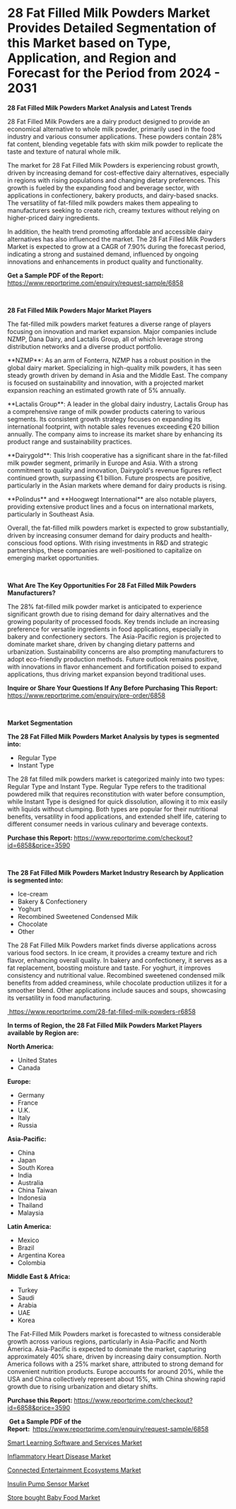 <p><h1>28 Fat Filled Milk Powders Market Provides Detailed Segmentation of this Market based on Type, Application, and Region and Forecast for the Period from 2024 - 2031</h1></p><p><strong>28 Fat Filled Milk Powders Market Analysis and Latest Trends</strong></p>
<p><p>28 Fat Filled Milk Powders are a dairy product designed to provide an economical alternative to whole milk powder, primarily used in the food industry and various consumer applications. These powders contain 28% fat content, blending vegetable fats with skim milk powder to replicate the taste and texture of natural whole milk.</p><p>The market for 28 Fat Filled Milk Powders is experiencing robust growth, driven by increasing demand for cost-effective dairy alternatives, especially in regions with rising populations and changing dietary preferences. This growth is fueled by the expanding food and beverage sector, with applications in confectionery, bakery products, and dairy-based snacks. The versatility of fat-filled milk powders makes them appealing to manufacturers seeking to create rich, creamy textures without relying on higher-priced dairy ingredients. </p><p>In addition, the health trend promoting affordable and accessible dairy alternatives has also influenced the market. The 28 Fat Filled Milk Powders Market is expected to grow at a CAGR of 7.90% during the forecast period, indicating a strong and sustained demand, influenced by ongoing innovations and enhancements in product quality and functionality.</p></p>
<p><strong>Get a Sample PDF of the Report:&nbsp;</strong> <a href="https://www.reportprime.com/enquiry/request-sample/6858?utm_campaign=1087&utm_medium=2&utm_source=Github&utm_content=ia&utm_term=25112024&utm_id=28-fat-filled-milk-powders">https://www.reportprime.com/enquiry/request-sample/6858</a></p>
<p>&nbsp;</p>
<p><strong>28 Fat Filled Milk Powders Major Market Players</strong></p>
<p><p>The fat-filled milk powders market features a diverse range of players focusing on innovation and market expansion. Major companies include NZMP, Dana Dairy, and Lactalis Group, all of which leverage strong distribution networks and a diverse product portfolio.</p><p>**NZMP**: As an arm of Fonterra, NZMP has a robust position in the global dairy market. Specializing in high-quality milk powders, it has seen steady growth driven by demand in Asia and the Middle East. The company is focused on sustainability and innovation, with a projected market expansion reaching an estimated growth rate of 5% annually.</p><p>**Lactalis Group**: A leader in the global dairy industry, Lactalis Group has a comprehensive range of milk powder products catering to various segments. Its consistent growth strategy focuses on expanding its international footprint, with notable sales revenues exceeding €20 billion annually. The company aims to increase its market share by enhancing its product range and sustainability practices.</p><p>**Dairygold**: This Irish cooperative has a significant share in the fat-filled milk powder segment, primarily in Europe and Asia. With a strong commitment to quality and innovation, Dairygold's revenue figures reflect continued growth, surpassing €1 billion. Future prospects are positive, particularly in the Asian markets where demand for dairy products is rising.</p><p>**Polindus** and **Hoogwegt International** are also notable players, providing extensive product lines and a focus on international markets, particularly in Southeast Asia. </p><p>Overall, the fat-filled milk powders market is expected to grow substantially, driven by increasing consumer demand for dairy products and health-conscious food options. With rising investments in R&D and strategic partnerships, these companies are well-positioned to capitalize on emerging market opportunities.</p></p>
<p>&nbsp;</p>
<p><strong>What Are The Key Opportunities For 28 Fat Filled Milk Powders Manufacturers?</strong></p>
<p><p>The 28% fat-filled milk powder market is anticipated to experience significant growth due to rising demand for dairy alternatives and the growing popularity of processed foods. Key trends include an increasing preference for versatile ingredients in food applications, especially in bakery and confectionery sectors. The Asia-Pacific region is projected to dominate market share, driven by changing dietary patterns and urbanization. Sustainability concerns are also prompting manufacturers to adopt eco-friendly production methods. Future outlook remains positive, with innovations in flavor enhancement and fortification poised to expand applications, thus driving market expansion beyond traditional uses.</p></p>
<p><strong>Inquire or Share Your Questions If Any Before Purchasing This Report:</strong> <a href="https://www.reportprime.com/enquiry/pre-order/6858?utm_campaign=1087&utm_medium=2&utm_source=Github&utm_content=ia&utm_term=25112024&utm_id=28-fat-filled-milk-powders">https://www.reportprime.com/enquiry/pre-order/6858</a></p>
<p>&nbsp;</p>
<p><strong>Market Segmentation</strong></p>
<p><strong>The 28 Fat Filled Milk Powders Market Analysis by types is segmented into:</strong></p>
<p><ul><li>Regular Type</li><li>Instant Type</li></ul></p>
<p><p>The 28 fat filled milk powders market is categorized mainly into two types: Regular Type and Instant Type. Regular Type refers to the traditional powdered milk that requires reconstitution with water before consumption, while Instant Type is designed for quick dissolution, allowing it to mix easily with liquids without clumping. Both types are popular for their nutritional benefits, versatility in food applications, and extended shelf life, catering to different consumer needs in various culinary and beverage contexts.</p></p>
<p><strong>Purchase this Report:&nbsp;</strong><a href="https://www.reportprime.com/checkout?id=6858&price=3590&utm_campaign=1087&utm_medium=2&utm_source=Github&utm_content=ia&utm_term=25112024&utm_id=28-fat-filled-milk-powders">https://www.reportprime.com/checkout?id=6858&price=3590</a></p>
<p>&nbsp;</p>
<p><strong>The 28 Fat Filled Milk Powders Market Industry Research by Application is segmented into:</strong></p>
<p><ul><li>Ice-cream</li><li>Bakery & Confectionery</li><li>Yoghurt</li><li>Recombined Sweetened Condensed Milk</li><li>Chocolate</li><li>Other</li></ul></p>
<p><p>The 28 Fat Filled Milk Powders market finds diverse applications across various food sectors. In ice cream, it provides a creamy texture and rich flavor, enhancing overall quality. In bakery and confectionery, it serves as a fat replacement, boosting moisture and taste. For yoghurt, it improves consistency and nutritional value. Recombined sweetened condensed milk benefits from added creaminess, while chocolate production utilizes it for a smoother blend. Other applications include sauces and soups, showcasing its versatility in food manufacturing.</p></p>
<p><a href="https://www.reportprime.com/28-fat-filled-milk-powders-r6858?utm_campaign=1087&utm_medium=2&utm_source=Github&utm_content=ia&utm_term=25112024&utm_id=28-fat-filled-milk-powders">&nbsp;https://www.reportprime.com/28-fat-filled-milk-powders-r6858</a></p>
<p><strong>In terms of Region, the 28 Fat Filled Milk Powders Market Players available by Region are:</strong></p>
<p>
    <p> <strong> North America: </strong>
        <ul>
            <li>United States</li>
            <li>Canada</li>
        </ul>
        </p> 
    <p> <strong> Europe: </strong>
        <ul>
            <li>Germany</li>
            <li>France</li>
            <li>U.K.</li>
            <li>Italy</li>
            <li>Russia</li>
        </ul>
        </p> 
    <p> <strong> Asia-Pacific: </strong>
        <ul>
            <li>China</li>
            <li>Japan</li>
            <li>South Korea</li>
            <li>India</li>
            <li>Australia</li>
            <li>China Taiwan</li>
            <li>Indonesia</li>
            <li>Thailand</li>
            <li>Malaysia</li>
        </ul>
        </p> 
    <p> <strong> Latin America: </strong>
        <ul>
            <li>Mexico</li>
            <li>Brazil</li>
            <li>Argentina Korea</li>
            <li>Colombia</li>
        </ul>
        </p> 
    <p> <strong> Middle East & Africa: </strong>
        <ul>
            <li>Turkey</li>
            <li>Saudi</li>
            <li>Arabia</li>
            <li>UAE</li>
            <li>Korea</li>
        </ul>
    </p>
    </p>
<p><p>The Fat-Filled Milk Powders market is forecasted to witness considerable growth across various regions, particularly in Asia-Pacific and North America. Asia-Pacific is expected to dominate the market, capturing approximately 40% share, driven by increasing dairy consumption. North America follows with a 25% market share, attributed to strong demand for convenient nutrition products. Europe accounts for around 20%, while the USA and China collectively represent about 15%, with China showing rapid growth due to rising urbanization and dietary shifts.</p></p>
<p><strong>Purchase this Report: </strong><a href="https://www.reportprime.com/checkout?id=6858&price=3590&utm_campaign=1087&utm_medium=2&utm_source=Github&utm_content=ia&utm_term=25112024&utm_id=28-fat-filled-milk-powders">https://www.reportprime.com/checkout?id=6858&price=3590</a></p>
<p>&nbsp;<strong>Get a Sample PDF of the Report:&nbsp;&nbsp;</strong><a href="https://www.reportprime.com/enquiry/request-sample/6858?utm_campaign=1087&utm_medium=2&utm_source=Github&utm_content=ia&utm_term=25112024&utm_id=28-fat-filled-milk-powders">https://www.reportprime.com/enquiry/request-sample/6858</a></p>
<p><strong></strong></p>
<p><p><a href="https://issuu.com/reportprime-2/docs/smart-learning-software-and-service_b4590dad0fc4d9?utm_campaign=1087&utm_medium=2&utm_source=Github&utm_content=ia&utm_term=25112024&utm_id=28-fat-filled-milk-powders">Smart Learning Software and Services Market</a></p><p><a href="https://www.linkedin.com/pulse/aligning-strategies-growth-inflammatory-heart-disease-market-augsc?utm_campaign=1087&utm_medium=2&utm_source=Github&utm_content=ia&utm_term=25112024&utm_id=28-fat-filled-milk-powders">Inflammatory Heart Disease Market</a></p><p><a href="https://issuu.com/reportprime-2/docs/connected-entertainment-ecosystems-_343c3f3390787c?utm_campaign=1087&utm_medium=2&utm_source=Github&utm_content=ia&utm_term=25112024&utm_id=28-fat-filled-milk-powders">Connected Entertainment Ecosystems Market</a></p><p><a href="https://www.linkedin.com/pulse/revenue-demand-insulin-pump-sensor-market-projected-urr6c?utm_campaign=1087&utm_medium=2&utm_source=Github&utm_content=ia&utm_term=25112024&utm_id=28-fat-filled-milk-powders">Insulin Pump Sensor Market</a></p><p><a href="https://github.com/manesros8/Market-Research-Report-List-1/blob/main/store-bought-baby-food-market.md?utm_campaign=1087&utm_medium=2&utm_source=Github&utm_content=ia&utm_term=25112024&utm_id=28-fat-filled-milk-powders">Store bought Baby Food Market</a></p></p>